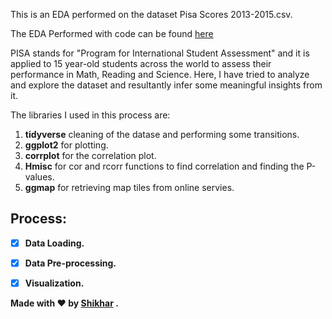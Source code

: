 This is an EDA performed on the dataset Pisa Scores 2013-2015.csv.

The EDA Performed with code can be found [here](https://rpubs.com/shikharkrdixit/753448)

PISA stands for "Program for International Student Assessment" and it is applied to 15 year-old students across the world to assess their performance in Math, Reading and Science. Here, I have tried to analyze and explore the dataset and resultantly infer some meaningful insights from it.

The libraries I used in this process are:

1. **tidyverse** cleaning of the datase and performing some transitions.
2. **ggplot2** for plotting.
3. **corrplot** for the correlation plot.
4. **Hmisc** for cor and rcorr functions to find correlation and finding the P-values.
5. **ggmap** for retrieving map tiles from online servies.

## Process:

-[x] **Data Loading.**

-[x] **Data Pre-processing.**

-[x] **Visualization.**



**Made with ❤️ by [Shikhar](https://www.linkedin.com/in/shikharkrdixit/) .**

